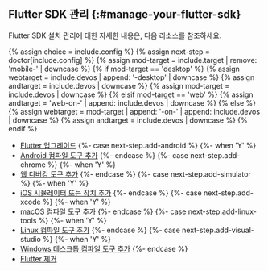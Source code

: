 ## Flutter SDK 관리 {:#manage-your-flutter-sdk}

Flutter SDK 설치 관리에 대한 자세한 내용은, 다음 리소스를 참조하세요.


{% assign choice = include.config %}
{% assign next-step = doctor[include.config] %}
{% assign mod-target = include.target | remove: 'mobile-' | downcase %}
{% if mod-target == 'desktop' %}
  {% assign webtarget = include.devos | append: '-desktop' | downcase %}
  {% assign andtarget = include.devos | downcase %}
  {% assign mod-target = include.devos | downcase %}
{% elsif mod-target == 'web' %}
  {% assign andtarget = 'web-on-' | append: include.devos | downcase %}
{% else %}
  {% assign webtarget = mod-target | append: '-on-' | append: include.devos | downcase %}
  {% assign andtarget = include.devos | downcase %}
{% endif %}

* [Flutter 업그레이드][upgrade]
{%- case next-step.add-android %}
{%- when 'Y' %}
* [Android 컴파일 도구 추가](/platform-integration/android/install-android/install-android-from-{{andtarget}})
{%- endcase %}
{%- case next-step.add-chrome %}
{%- when 'Y' %}
* [웹 디버깅 도구 추가](/platform-integration/web/install-web/install-web-from-{{webtarget}})
{%- endcase %}
{%- case next-step.add-simulator %}
{%- when 'Y' %}
* [iOS 시뮬레이터 또는 장치 추가](/platform-integration/ios/install-ios/install-ios-from-{{mod-target}})
{%- endcase %}
{%- case next-step.add-xcode %}
{%- when 'Y' %}
* [macOS 컴파일 도구 추가](/platform-integration/macos/install-macos/install-macos-from-{{mod-target}})
{%- endcase %}
{%- case next-step.add-linux-tools %}
{%- when 'Y' %}
* [Linux 컴파일 도구 추가](/platform-integration/linux/install-linux/install-linux-from-{{mod-target}})
{%- endcase %}
{%- case next-step.add-visual-studio %}
{%- when 'Y' %}
* [Windows 데스크톱 컴파일 도구 추가](/platform-integration/windows/install-windows/install-windows-from-{{mod-target}})
{%- endcase %}
* [Flutter 제거][uninstall]

[upgrade]: /release/upgrade
[uninstall]: /get-started/uninstall?tab={{include.devos}}
